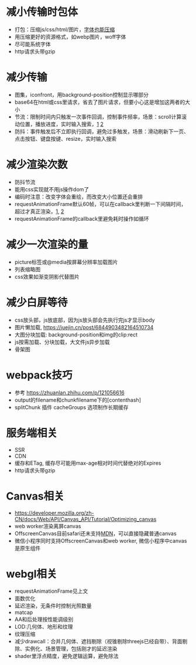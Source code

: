 # 减小传输时包体

- 打包：压缩js/css/html/图片，[字体也能压缩](https://github.com/patrickhulce/fontmin-webpack)
- 用压缩更好的资源格式，如webp图片，woff字体
- 尽可能系统字体
- http请求头带gzip

# 减少传输

- 图集，iconfront，用background-position控制显示哪部分
- base64在html或css里请求，省去了图片请求，但要小心这是增加这两者的大小
- 节流：限制时间内只触发一次事件回调，控制事件频率，场景：scroll计算滚动位置，播放进度，实时输入搜索，[1](https://juejin.cn/post/6959161295358656520) [2](https://zhuanlan.zhihu.com/p/157711895)
- 防抖：事件触发后不立即执行回调，避免过多触发，场景：滑动刷新下一页、点击按钮、键盘按键、resize，实时输入搜索

# 减少渲染次数

- 防抖节流
- 能用css实现就不用js操作dom了
- 编码时注意：改变字体会重绘，而改变大小位置还会重排
- requestAnimationFrame默认60帧，可以在callback里判断一下间隔时间，超过才真正渲染，[1](https://www.cnblogs.com/kenkofox/p/3849067.html), [2](https://www.cnblogs.com/wodom/p/15423650.html)
- requestAnimationFrame的callback里避免耗时操作如循环

# 减少一次渲染的量

- picture标签或@media按屏幕分辨率加载图片
- 列表缩略图
- css效果如渐变阴影代替图片

# 减少白屏等待

- css放头部，js放底部，因为js放头部会先执行完js才显示body
- 图片懒加载, https://juejin.cn/post/6844903482164510734
- 大图分块加载: background-position和img的clip:rect
- js按需加载、分块加载，大文件js异步加载 
- 骨架图

# webpack技巧

- 参考 https://zhuanlan.zhihu.com/p/121056616
- output的filename和chunkfilename下的\[contenthash\]
- splitChunk 插件 cacheGroups 选项制作长期缓存

# 服务端相关

- SSR
- CDN
- 缓存和ETag, 缓存尽可能用max-age相对时间代替绝对的Expires
- http请求头带gzip

# Canvas相关
- https://developer.mozilla.org/zh-CN/docs/Web/API/Canvas_API/Tutorial/Optimizing_canvas 
- web worker渲染离屏canvas
- OffscreenCanvas目前safari还未支持[MDN](https://developer.mozilla.org/zh-CN/docs/Web/API/OffscreenCanvas)，可以直接隐藏普通canvas
- 微信小程序同时支持OffscreenCanvas和web worker, 微信小程序中canvas是原生组件

# webgl相关

- requestAnimationFrame见上文
- 面数优化
- 延迟渲染，无条件时控制光照数量
- matcap
- AA和后处理按性能调级别
- LOD:几何体、地形和纹理
- 纹理压缩
- 减少drawcall：合并几何体、遮挡剔除（视锥剔除threejs已经自带）、背面剔除、实例化、场景管理，包括刚才的延迟渲染
- shader里浮点精度，避免逻辑运算，避免除法
